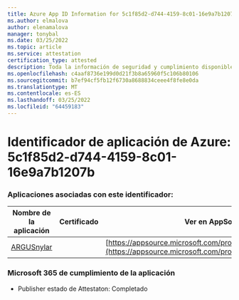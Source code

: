 ```yaml
---
title: Azure App ID Information for 5c1f85d2-d744-4159-8c01-16e9a7b1207b
ms.author: elmalova
author: elenamalova
manager: tonybal
ms.date: 03/25/2022
ms.topic: article
ms.service: attestation
certification_type: attested
description: Toda la información de seguridad y cumplimiento disponible para 5c1f85d2-d744-4159-8c01-16e9a7b1207b.
ms.openlocfilehash: c4aaf8736e199d0d21f3b8a65960f5c106b80106
ms.sourcegitcommit: b7ef94cf5fb12f6730a8688834ceee4f8fe8e0da
ms.translationtype: MT
ms.contentlocale: es-ES
ms.lasthandoff: 03/25/2022
ms.locfileid: "64459183"
---
```

# <a name="azure-app-id-5c1f85d2-d744-4159-8c01-16e9a7b1207b"></a>Identificador de aplicación de Azure: 5c1f85d2-d744-4159-8c01-16e9a7b1207b


### <a name="apps-associated-with-this-id"></a>Aplicaciones asociadas con este identificador:
| **Nombre de la aplicación** | **Certificado** | **Ver en AppSource** |
|--------------|---------------|-----------------------|
| [ARGUSnylar](../forward/WA200003186.md) |  | [https://appsource.microsoft.com/product/office/WA200003186](https://appsource.microsoft.com/product/office/WA200003186) |

### <a name="microsoft-365-app-compliance-status"></a>Microsoft 365 de cumplimiento de la aplicación
- Publisher estado de Attestaton: Completado
